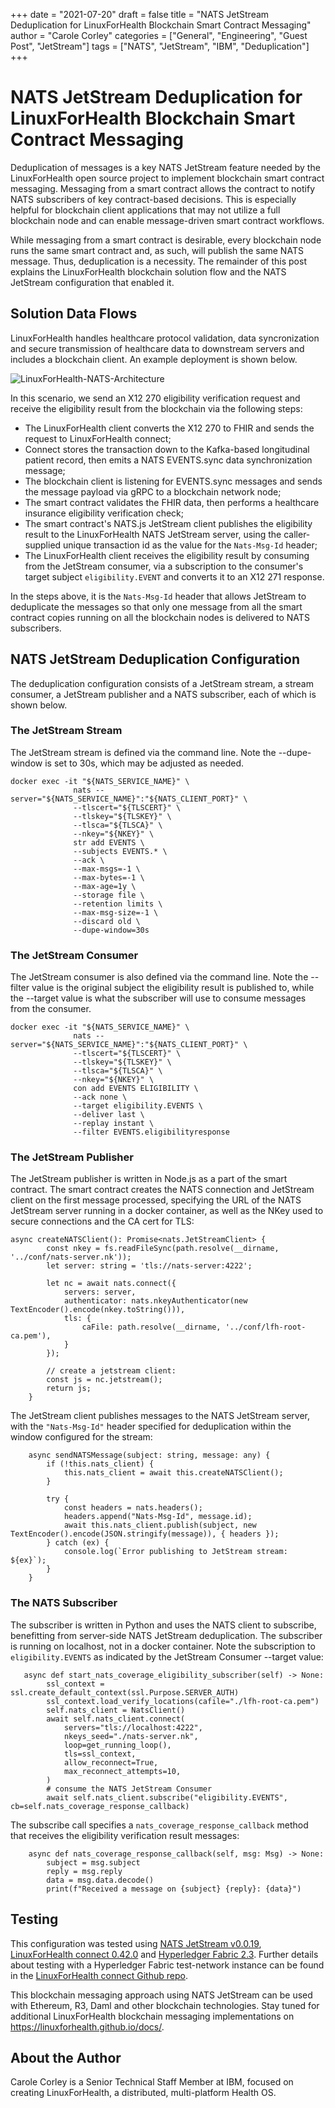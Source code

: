 +++
date = "2021-07-20"
draft = false
title = "NATS JetStream Deduplication for LinuxForHealth Blockchain Smart Contract Messaging"
author = "Carole Corley"
categories = ["General", "Engineering", "Guest Post", "JetStream"]
tags = ["NATS", "JetStream", "IBM", "Deduplication"]
+++


# NATS JetStream Deduplication for LinuxForHealth Blockchain Smart Contract Messaging
Deduplication of messages is a key NATS JetStream feature needed by the LinuxForHealth open source project to implement blockchain smart contract messaging.  Messaging from a smart contract allows the contract to notify NATS subscribers of key contract-based decisions.  This is especially helpful for blockchain client applications that may not utilize a full blockchain node and can enable message-driven smart contract workflows.

While messaging from a smart contract is desirable, every blockchain node runs the same smart contract and, as such, will publish the same NATS message.  Thus, deduplication is a necessity.  The remainder of this post explains the LinuxForHealth blockchain solution flow and the NATS JetStream configuration that enabled it.

## Solution Data Flows
LinuxForHealth handles healthcare protocol validation, data syncronization and secure transmission of healthcare data to downstream servers and includes a blockchain client.  An example deployment is shown below.

![LinuxForHealth-NATS-Architecture](LFH-NATS-Arch.png)

In this scenario, we send an X12 270 eligibility verification request and receive the eligibility result from the blockchain via the following steps:
- The LinuxForHealth client converts the X12 270 to FHIR and sends the request to LinuxForHealth connect;
- Connect stores the transaction down to the Kafka-based longitudinal patient record, then emits a NATS EVENTS.sync data synchronization message;
- The blockchain client is listening for EVENTS.sync messages and sends the message payload via gRPC to a blockchain network node;
- The smart contract validates the FHIR data, then performs a healthcare insurance eligibility verification check;
- The smart contract's NATS.js JetStream client publishes the eligibility result to the LinuxForHealth NATS JetStream server, using the caller-supplied unique transaction id as the value for the `Nats-Msg-Id` header;
- The LinuxForHealth client receives the eligibility result by consuming from the JetStream consumer, via a subscription to the consumer's target subject `eligibility.EVENT` and converts it to an X12 271 response.

In the steps above, it is the `Nats-Msg-Id` header that allows JetStream to deduplicate the messages so that only one message from all the smart contract copies running on all the blockchain nodes is delivered to NATS subscribers.

## NATS JetStream Deduplication Configuration
The deduplication configuration consists of a JetStream stream, a stream consumer, a JetStream publisher and a NATS subscriber, each of which is shown below.

### The JetStream Stream
The JetStream stream is defined via the command line.  Note the --dupe-window is set to 30s, which may be adjusted as needed.
```shell
docker exec -it "${NATS_SERVICE_NAME}" \
              nats --server="${NATS_SERVICE_NAME}":"${NATS_CLIENT_PORT}" \
              --tlscert="${TLSCERT}" \
              --tlskey="${TLSKEY}" \
              --tlsca="${TLSCA}" \
              --nkey="${NKEY}" \
              str add EVENTS \
              --subjects EVENTS.* \
              --ack \
              --max-msgs=-1 \
              --max-bytes=-1 \
              --max-age=1y \
              --storage file \
              --retention limits \
              --max-msg-size=-1 \
              --discard old \
              --dupe-window=30s
```

### The JetStream Consumer
The JetStream consumer is also defined via the command line.  Note the --filter value is the original subject the eligibility result is published to, while the --target value is what the subscriber will use to consume messages from the consumer.
```shell
docker exec -it "${NATS_SERVICE_NAME}" \
              nats --server="${NATS_SERVICE_NAME}":"${NATS_CLIENT_PORT}" \
              --tlscert="${TLSCERT}" \
              --tlskey="${TLSKEY}" \
              --tlsca="${TLSCA}" \
              --nkey="${NKEY}" \
              con add EVENTS ELIGIBILITY \
              --ack none \
              --target eligibility.EVENTS \
              --deliver last \
              --replay instant \
              --filter EVENTS.eligibilityresponse
```

### The JetStream Publisher
The JetStream publisher is written in Node.js as a part of the smart contract.  The smart contract creates the NATS connection and JetStream client on the first message processed, specifying the URL of the NATS JetStream server running in a docker container, as well as the NKey used to secure connections and the CA cert for TLS:
```shell
async createNATSClient(): Promise<nats.JetStreamClient> {
        const nkey = fs.readFileSync(path.resolve(__dirname, '../conf/nats-server.nk'));
        let server: string = 'tls://nats-server:4222';
        
        let nc = await nats.connect({
            servers: server,
            authenticator: nats.nkeyAuthenticator(new TextEncoder().encode(nkey.toString())),
            tls: {
                caFile: path.resolve(__dirname, '../conf/lfh-root-ca.pem'),
            }
        });

        // create a jetstream client:
        const js = nc.jetstream();
        return js;
    }
```

The JetStream client publishes messages to the NATS JetStream server, with the `"Nats-Msg-Id"` header specified for deduplication within the window configured for the stream:
```shell
    async sendNATSMessage(subject: string, message: any) {
        if (!this.nats_client) {
            this.nats_client = await this.createNATSClient();
        }

        try {
            const headers = nats.headers();
            headers.append("Nats-Msg-Id", message.id);
            await this.nats_client.publish(subject, new TextEncoder().encode(JSON.stringify(message)), { headers });
        } catch (ex) {
            console.log(`Error publishing to JetStream stream: ${ex}`);
        }
    }
```

### The NATS Subscriber
The subscriber is written in Python and uses the NATS client to subscribe, benefitting from server-side NATS JetStream deduplication.  The subscriber is running on localhost, not in a docker container.  Note the subscription to `eligibility.EVENTS` as indicated by the JetStream Consumer --target value:
```shell
   async def start_nats_coverage_eligibility_subscriber(self) -> None:
        ssl_context = ssl.create_default_context(ssl.Purpose.SERVER_AUTH)
        ssl_context.load_verify_locations(cafile="./lfh-root-ca.pem")
        self.nats_client = NatsClient()
        await self.nats_client.connect(
            servers="tls://localhost:4222",
            nkeys_seed="./nats-server.nk",
            loop=get_running_loop(),
            tls=ssl_context,
            allow_reconnect=True,
            max_reconnect_attempts=10,
        )
        # consume the NATS JetStream Consumer
        await self.nats_client.subscribe("eligibility.EVENTS", cb=self.nats_coverage_response_callback)
```

The subscribe call specifies a `nats_coverage_response_callback` method that receives the eligibility verification result messages:
```shell
    async def nats_coverage_response_callback(self, msg: Msg) -> None:
        subject = msg.subject
        reply = msg.reply
        data = msg.data.decode()
        print(f"Received a message on {subject} {reply}: {data}")
```

## Testing
This configuration was tested using [NATS JetStream v0.0.19](https://github.com/nats-io/jetstream), [LinuxForHealth connect 0.42.0](https://linuxforhealth.github.io/docs/) and [Hyperledger Fabric 2.3](https://hyperledger-fabric.readthedocs.io/en/release-2.3/).  Further details about testing with a Hyperledger Fabric test-network instance can be found in the [LinuxForHealth connect Github repo](https://github.com/LinuxForHealth/connect/blob/main/local-config/fabric/README.md).

This blockchain messaging approach using NATS JetStream can be used with Ethereum, R3, Daml and other blockchain technologies. Stay tuned for additional LinuxForHealth blockchain messaging implementations on https://linuxforhealth.github.io/docs/.

## About the Author
Carole Corley is a Senior Technical Staff Member at IBM, focused on creating LinuxForHealth, a distributed, multi-platform Health OS.
